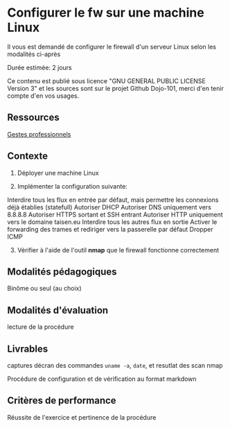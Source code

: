 # Configurer le fw sur une machine Linux

Il vous est demandé de configurer le firewall d'un serveur Linux selon les modalités ci-après

Durée estimée: 2 jours

Ce contenu est publié sous licence "GNU GENERAL PUBLIC LICENSE Version 3" et les sources sont sur le projet Github Dojo-101, merci d'en tenir compte d'en vos usages.

## Ressources

[Gestes professionnels](https://github.com/Aif4thah/Dojo-101)

## Contexte

1. Déployer une machine Linux

2. Implémenter la configuration suivante:

Interdire tous les flux en entrée par défaut, mais permettre les connexions déjà établies (statefull)
Autoriser DHCP
Autoriser DNS uniquement vers 8.8.8.8
Autoriser HTTPS sortant et SSH entrant
Autoriser HTTP uniquement vers le domaine taisen.eu
Interdire tous les autres flux en sortie
Activer le forwarding des trames et rediriger vers la passerelle par défaut
Dropper ICMP

3. Vérifier à l'aide de l'outil **nmap** que le firewall fonctionne correctement


## Modalités pédagogiques

Binôme ou seul (au choix)

## Modalités d'évaluation

lecture de la procédure

## Livrables

captures décran des commandes `uname -a`, `date`, et resutlat des scan nmap

Procédure de configuration et de vérification au format markdown

## Critères de performance

Réussite de l'exercice et pertinence de la procédure
